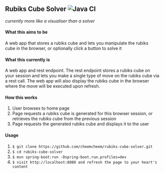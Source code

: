 ## Rubiks Cube Solver ![Java CI](https://github.com/cheemcheem/rubiks-cube-solver/workflows/Java%20CI/badge.svg?branch=master)
*currently more like a visualiser than a solver*

#### What this aims to be
A web app that stores a rubiks cube and lets you manipulate the rubiks cube in the browser, or optionally click a button to solve it

#### What this currently is
A web app and rest endpoint. The rest endpoint stores a rubiks cube on your session and lets you make a single type of move on the rubiks cube via a rest call. The web app will also display the rubiks cube in the browser where the move will be executed upon refresh. 

#### How this works
1. User browses to home page
1. Page requests a rubiks cube is generated for this browser session, or retrieves the rubiks cube from the previous session
1. Page requests the generated rubiks cube and displays it to the user

#### Usage
1. `$ git clone https://github.com/cheemcheem/rubiks-cube-solver.git`
1. `$ cd rubiks-cube-solver`
1. `$ mvn spring-boot:run -Dspring-boot.run.profiles=dev`
1. `$ visit http://localhost:8080 and refresh the page to your heart's content`
